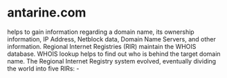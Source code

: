 # antarine.com
helps to gain information regarding a domain name, its ownership information, IP Address, Netblock data, Domain Name Servers, and other information. Regional Internet Registries (RIR) maintain the WHOIS database. WHOIS lookup helps to find out who is behind the target domain name.  The Regional Internet Registry system evolved, eventually dividing the world into five RIRs: -
